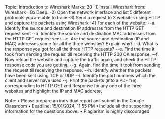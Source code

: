Topic: Introduction to Wireshark Marks: 20
-1) Install Wireshark from: Wireshark · Go Deep.
-2) Open the network interface and list 5 different protocols you are able to trace
-3) Send a request to 3 websites using HTTP and capture the packets using Wireshark
-4) For each of the website:
  --a. Identify the source and destination IP addresses from the HTTP GET request
sent
  --b. Identify the source and destination MAC addresses from the HTTP GET request
sent
  --c. Are the source and destination (IP and MAC) addresses same for all the three
websites? Explain why?
  --d. What is the response you got for all the three HTTP requests?
  --e. Find the time it took from sending the request till receiving the HTTP 200 OK
response.
  --f. Now reload the website and capture the traffic again, and check the HTTP
response code you are getting.
  --g. Again, find the time it took from sending the request till receiving the response.
  --h. Identify whether the packets have been sent using TCP or UDP
  --i. Identify the port numbers which the client and server have used
  --j. Print the packets (into a PDF file) corresponding to HTTP GET and Response for
any one of the three websites and highlight the IP and MAC address.

Note:
• Please prepare an individual report and submit in the Google Classroom
• Deadline: 15/01/2024, 11:55 PM
• Include all the supporting information for the questions above.
• Plagiarism is highly discouraged
